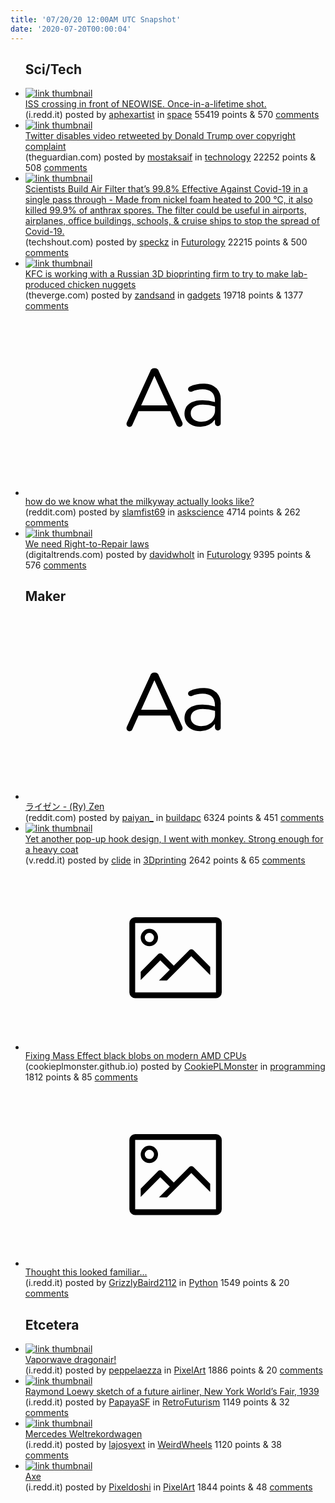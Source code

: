 ```yaml
---
title: '07/20/20 12:00AM UTC Snapshot'
date: '2020-07-20T00:00:04'
---
```

<ul>
<h2>Sci/Tech</h2>

<li><a href='https://i.redd.it/995mykvgisb51.jpg'><img src='https://b.thumbs.redditmedia.com/2wcYN5_iAc-IbS8hkGiOF3CzYuX2L8LAFmHAKCDxRVI.jpg' alt='link thumbnail'></a><div><div class='linkTitle'><a href='https://i.redd.it/995mykvgisb51.jpg'>ISS crossing in front of NEOWISE. Once-in-a-lifetime shot.</a></div>(i.redd.it) posted by <a href='https://www.reddit.com/user/aphexartist'>aphexartist</a> in <a href='https://www.reddit.com/r/space'>space</a> 55419 points & 570 <a href='https://www.reddit.com/r/space/comments/htybyk/iss_crossing_in_front_of_neowise_onceinalifetime/'>comments</a></div></li>

<li><a href='https://www.theguardian.com/us-news/2020/jul/19/twitter-disables-video-retweeted-by-donald-trump-over-copyright-complaint'><img src='https://b.thumbs.redditmedia.com/sqSjGdxX1uiLvXdZisYLZKpm9Q_BYW9NonDLQ_NVB3w.jpg' alt='link thumbnail'></a><div><div class='linkTitle'><a href='https://www.theguardian.com/us-news/2020/jul/19/twitter-disables-video-retweeted-by-donald-trump-over-copyright-complaint'>Twitter disables video retweeted by Donald Trump over copyright complaint</a></div>(theguardian.com) posted by <a href='https://www.reddit.com/user/mostaksaif'>mostaksaif</a> in <a href='https://www.reddit.com/r/technology'>technology</a> 22252 points & 508 <a href='https://www.reddit.com/r/technology/comments/htyx52/twitter_disables_video_retweeted_by_donald_trump/'>comments</a></div></li>

<li><a href='https://www.techshout.com/science/2020/10/scientists-build-air-filter-thats-99-8-effective-against-covid-19/'><img src='https://b.thumbs.redditmedia.com/UyiB66W9fVDzQuH_tB20gmU1D4DJwkSBYcZKS9BXFRY.jpg' alt='link thumbnail'></a><div><div class='linkTitle'><a href='https://www.techshout.com/science/2020/10/scientists-build-air-filter-thats-99-8-effective-against-covid-19/'>Scientists Build Air Filter that’s 99.8% Effective Against Covid-19 in a single pass through - Made from nickel foam heated to 200 °C, it also killed 99.9% of anthrax spores. The filter could be useful in airports, airplanes, office buildings, schools, &amp; cruise ships to stop the spread of Covid-19.</a></div>(techshout.com) posted by <a href='https://www.reddit.com/user/speckz'>speckz</a> in <a href='https://www.reddit.com/r/Futurology'>Futurology</a> 22215 points & 500 <a href='https://www.reddit.com/r/Futurology/comments/hu03ua/scientists_build_air_filter_thats_998_effective/'>comments</a></div></li>

<li><a href='https://www.theverge.com/2020/7/18/21329453/kfc-russia-bioprinting-lab-chicken-nuggets-sustainable'><img src='https://a.thumbs.redditmedia.com/_0Se9-f_K0PYFZvnAgwm-qTq8MacWVhFrMphwiP3Ni0.jpg' alt='link thumbnail'></a><div><div class='linkTitle'><a href='https://www.theverge.com/2020/7/18/21329453/kfc-russia-bioprinting-lab-chicken-nuggets-sustainable'>KFC is working with a Russian 3D bioprinting firm to try to make lab-produced chicken nuggets</a></div>(theverge.com) posted by <a href='https://www.reddit.com/user/zandsand'>zandsand</a> in <a href='https://www.reddit.com/r/gadgets'>gadgets</a> 19718 points & 1377 <a href='https://www.reddit.com/r/gadgets/comments/htx969/kfc_is_working_with_a_russian_3d_bioprinting_firm/'>comments</a></div></li>

<li><a href='https://www.reddit.com/r/askscience/comments/htzqb9/how_do_we_know_what_the_milkyway_actually_looks/'><svg version='1.1' viewBox='-34 -12 104 64' preserveAspectRatio='xMidYMid slice' xmlns='http://www.w3.org/2000/svg' xmlns:xlink='http://www.w3.org/1999/xlink'>
    <title>text link thumbnail</title>
    <path d='M12.19,8.84a1.45,1.45,0,0,0-1.4-1h-.12a1.46,1.46,0,0,0-1.42,1L1.14,26.56a1.29,1.29,0,0,0-.14.59,1,1,0,0,0,1,1,1.12,1.12,0,0,0,1.08-.77l2.08-4.65h11l2.08,4.59a1.24,1.24,0,0,0,1.12.83,1.08,1.08,0,0,0,1.08-1.08,1.64,1.64,0,0,0-.14-.57ZM6.08,20.71l4.59-10.22,4.6,10.22Z'>
    </path>
    <path d='M32.24,14.78A6.35,6.35,0,0,0,27.6,13.2a11.36,11.36,0,0,0-4.7,1,1,1,0,0,0-.58.89,1,1,0,0,0,.94.92,1.23,1.23,0,0,0,.39-.08,8.87,8.87,0,0,1,3.72-.81c2.7,0,4.28,1.33,4.28,3.92v.5a15.29,15.29,0,0,0-4.42-.61c-3.64,0-6.14,1.61-6.14,4.64v.05c0,2.95,2.7,4.48,5.37,4.48a6.29,6.29,0,0,0,5.19-2.48V26.9a1,1,0,0,0,1,1,1,1,0,0,0,1-1.06V19A5.71,5.71,0,0,0,32.24,14.78Zm-.56,7.7c0,2.28-2.17,3.89-4.81,3.89-1.94,0-3.61-1.06-3.61-2.86v-.06c0-1.8,1.5-3,4.2-3a15.2,15.2,0,0,1,4.22.61Z'>
    </path>
    </svg></a><div><div class='linkTitle'><a href='https://www.reddit.com/r/askscience/comments/htzqb9/how_do_we_know_what_the_milkyway_actually_looks/'>how do we know what the milkyway actually looks like?</a></div>(reddit.com) posted by <a href='https://www.reddit.com/user/slamfist69'>slamfist69</a> in <a href='https://www.reddit.com/r/askscience'>askscience</a> 4714 points & 262 <a href='https://www.reddit.com/r/askscience/comments/htzqb9/how_do_we_know_what_the_milkyway_actually_looks/'>comments</a></div></li>

<li><a href='https://www.digitaltrends.com/features/right-to-repair-legislation-now-more-than-ever/'><img src='https://b.thumbs.redditmedia.com/35qMdCTEivInrnfkvcd8teZeqVPCN7hoJrG970qhiUg.jpg' alt='link thumbnail'></a><div><div class='linkTitle'><a href='https://www.digitaltrends.com/features/right-to-repair-legislation-now-more-than-ever/'>We need Right-to-Repair laws</a></div>(digitaltrends.com) posted by <a href='https://www.reddit.com/user/davidwholt'>davidwholt</a> in <a href='https://www.reddit.com/r/Futurology'>Futurology</a> 9395 points & 576 <a href='https://www.reddit.com/r/Futurology/comments/htvbki/we_need_righttorepair_laws/'>comments</a></div></li>

<h2>Maker</h2>

<li><a href='https://www.reddit.com/r/buildapc/comments/htvy8a/ライゼン_ry_zen/'><svg version='1.1' viewBox='-34 -12 104 64' preserveAspectRatio='xMidYMid slice' xmlns='http://www.w3.org/2000/svg' xmlns:xlink='http://www.w3.org/1999/xlink'>
    <title>text link thumbnail</title>
    <path d='M12.19,8.84a1.45,1.45,0,0,0-1.4-1h-.12a1.46,1.46,0,0,0-1.42,1L1.14,26.56a1.29,1.29,0,0,0-.14.59,1,1,0,0,0,1,1,1.12,1.12,0,0,0,1.08-.77l2.08-4.65h11l2.08,4.59a1.24,1.24,0,0,0,1.12.83,1.08,1.08,0,0,0,1.08-1.08,1.64,1.64,0,0,0-.14-.57ZM6.08,20.71l4.59-10.22,4.6,10.22Z'>
    </path>
    <path d='M32.24,14.78A6.35,6.35,0,0,0,27.6,13.2a11.36,11.36,0,0,0-4.7,1,1,1,0,0,0-.58.89,1,1,0,0,0,.94.92,1.23,1.23,0,0,0,.39-.08,8.87,8.87,0,0,1,3.72-.81c2.7,0,4.28,1.33,4.28,3.92v.5a15.29,15.29,0,0,0-4.42-.61c-3.64,0-6.14,1.61-6.14,4.64v.05c0,2.95,2.7,4.48,5.37,4.48a6.29,6.29,0,0,0,5.19-2.48V26.9a1,1,0,0,0,1,1,1,1,0,0,0,1-1.06V19A5.71,5.71,0,0,0,32.24,14.78Zm-.56,7.7c0,2.28-2.17,3.89-4.81,3.89-1.94,0-3.61-1.06-3.61-2.86v-.06c0-1.8,1.5-3,4.2-3a15.2,15.2,0,0,1,4.22.61Z'>
    </path>
    </svg></a><div><div class='linkTitle'><a href='https://www.reddit.com/r/buildapc/comments/htvy8a/ライゼン_ry_zen/'>ライゼン - (Ry) Zen</a></div>(reddit.com) posted by <a href='https://www.reddit.com/user/paiyan_'>paiyan_</a> in <a href='https://www.reddit.com/r/buildapc'>buildapc</a> 6324 points & 451 <a href='https://www.reddit.com/r/buildapc/comments/htvy8a/ライゼン_ry_zen/'>comments</a></div></li>

<li><a href='https://v.redd.it/hwj4b1ypoqb51'><img src='https://b.thumbs.redditmedia.com/KjZLX-_TA6mKkhD0ltKhnZQ5NXbxaPe6uBjm1eRNaOY.jpg' alt='link thumbnail'></a><div><div class='linkTitle'><a href='https://v.redd.it/hwj4b1ypoqb51'>Yet another pop-up hook design, I went with monkey. Strong enough for a heavy coat</a></div>(v.redd.it) posted by <a href='https://www.reddit.com/user/clide'>clide</a> in <a href='https://www.reddit.com/r/3Dprinting'>3Dprinting</a> 2642 points & 65 <a href='https://www.reddit.com/r/3Dprinting/comments/htuntx/yet_another_popup_hook_design_i_went_with_monkey/'>comments</a></div></li>

<li><a href='https://cookieplmonster.github.io/2020/07/19/silentpatch-mass-effect/'><svg version='1.1' viewBox='-34 -14 104 64' preserveAspectRatio='xMidYMid meet' xmlns='http://www.w3.org/2000/svg' xmlns:xlink='http://www.w3.org/1999/xlink'>
    <title>link thumbnail</title>
    <path d='M32,4H4A2,2,0,0,0,2,6V30a2,2,0,0,0,2,2H32a2,2,0,0,0,2-2V6A2,2,0,0,0,32,4ZM4,30V6H32V30Z'></path>
    <path d='M8.92,14a3,3,0,1,0-3-3A3,3,0,0,0,8.92,14Zm0-4.6A1.6,1.6,0,1,1,7.33,11,1.6,1.6,0,0,1,8.92,9.41Z'></path>
    <path d='M22.78,15.37l-5.4,5.4-4-4a1,1,0,0,0-1.41,0L5.92,22.9v2.83l6.79-6.79L16,22.18l-3.75,3.75H15l8.45-8.45L30,24V21.18l-5.81-5.81A1,1,0,0,0,22.78,15.37Z'></path>
    </svg></a><div><div class='linkTitle'><a href='https://cookieplmonster.github.io/2020/07/19/silentpatch-mass-effect/'>Fixing Mass Effect black blobs on modern AMD CPUs</a></div>(cookieplmonster.github.io) posted by <a href='https://www.reddit.com/user/CookiePLMonster'>CookiePLMonster</a> in <a href='https://www.reddit.com/r/programming'>programming</a> 1812 points & 85 <a href='https://www.reddit.com/r/programming/comments/htz0iv/fixing_mass_effect_black_blobs_on_modern_amd_cpus/'>comments</a></div></li>

<li><a href='https://i.redd.it/mfy0xday2ub51.jpg'><svg version='1.1' viewBox='-34 -14 104 64' preserveAspectRatio='xMidYMid meet' xmlns='http://www.w3.org/2000/svg' xmlns:xlink='http://www.w3.org/1999/xlink'>
    <title>link thumbnail</title>
    <path d='M32,4H4A2,2,0,0,0,2,6V30a2,2,0,0,0,2,2H32a2,2,0,0,0,2-2V6A2,2,0,0,0,32,4ZM4,30V6H32V30Z'></path>
    <path d='M8.92,14a3,3,0,1,0-3-3A3,3,0,0,0,8.92,14Zm0-4.6A1.6,1.6,0,1,1,7.33,11,1.6,1.6,0,0,1,8.92,9.41Z'></path>
    <path d='M22.78,15.37l-5.4,5.4-4-4a1,1,0,0,0-1.41,0L5.92,22.9v2.83l6.79-6.79L16,22.18l-3.75,3.75H15l8.45-8.45L30,24V21.18l-5.81-5.81A1,1,0,0,0,22.78,15.37Z'></path>
    </svg></a><div><div class='linkTitle'><a href='https://i.redd.it/mfy0xday2ub51.jpg'>Thought this looked familiar...</a></div>(i.redd.it) posted by <a href='https://www.reddit.com/user/GrizzlyBaird2112'>GrizzlyBaird2112</a> in <a href='https://www.reddit.com/r/Python'>Python</a> 1549 points & 20 <a href='https://www.reddit.com/r/Python/comments/hu4umj/thought_this_looked_familiar/'>comments</a></div></li>

<h2>Etcetera</h2>

<li><a href='https://i.redd.it/rwgaeo3jlub51.jpg'><img src='https://b.thumbs.redditmedia.com/BwatSAkcQWbcuhKi18qvydc28OpeioeQVhWqbvRH8LY.jpg' alt='link thumbnail'></a><div><div class='linkTitle'><a href='https://i.redd.it/rwgaeo3jlub51.jpg'>Vaporwave dragonair!</a></div>(i.redd.it) posted by <a href='https://www.reddit.com/user/peppelaezza'>peppelaezza</a> in <a href='https://www.reddit.com/r/PixelArt'>PixelArt</a> 1886 points & 20 <a href='https://www.reddit.com/r/PixelArt/comments/hu456m/vaporwave_dragonair/'>comments</a></div></li>

<li><a href='https://i.redd.it/escbil0oiqb51.jpg'><img src='https://b.thumbs.redditmedia.com/o9cNG7r61mdm5LAlprqiet62fozGTuhj5eLExSIv7bE.jpg' alt='link thumbnail'></a><div><div class='linkTitle'><a href='https://i.redd.it/escbil0oiqb51.jpg'>Raymond Loewy sketch of a future airliner, New York World’s Fair, 1939</a></div>(i.redd.it) posted by <a href='https://www.reddit.com/user/PapayaSF'>PapayaSF</a> in <a href='https://www.reddit.com/r/RetroFuturism'>RetroFuturism</a> 1149 points & 32 <a href='https://www.reddit.com/r/RetroFuturism/comments/htu1l5/raymond_loewy_sketch_of_a_future_airliner_new/'>comments</a></div></li>

<li><a href='https://i.redd.it/rql9f8zzatb51.jpg'><img src='https://b.thumbs.redditmedia.com/0nfH-U_xwXjDTy_xwOWVoYs7-KvkdYb30v74LiXhLec.jpg' alt='link thumbnail'></a><div><div class='linkTitle'><a href='https://i.redd.it/rql9f8zzatb51.jpg'>Mercedes Weltrekordwagen</a></div>(i.redd.it) posted by <a href='https://www.reddit.com/user/lajosyext'>lajosyext</a> in <a href='https://www.reddit.com/r/WeirdWheels'>WeirdWheels</a> 1120 points & 38 <a href='https://www.reddit.com/r/WeirdWheels/comments/hu0agk/mercedes_weltrekordwagen/'>comments</a></div></li>

<li><a href='https://i.redd.it/4t7lufau8ub51.png'><img src='https://b.thumbs.redditmedia.com/eB0cA-SppY1pa_PV_s0T3VyOquOx7tkqts639zw0-eM.jpg' alt='link thumbnail'></a><div><div class='linkTitle'><a href='https://i.redd.it/4t7lufau8ub51.png'>Axe</a></div>(i.redd.it) posted by <a href='https://www.reddit.com/user/Pixeldoshi'>Pixeldoshi</a> in <a href='https://www.reddit.com/r/PixelArt'>PixelArt</a> 1844 points & 48 <a href='https://www.reddit.com/r/PixelArt/comments/hu2zn9/axe/'>comments</a></div></li>

</ul>
